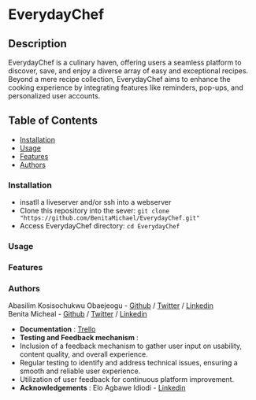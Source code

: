 # EverydayChef

## Description
EverydayChef is a culinary haven, offering users a seamless platform to discover, save, and enjoy a diverse array of easy and exceptional recipes. Beyond a mere recipe collection, EverydayChef aims to enhance the cooking experience by integrating features like reminders, pop-ups, and personalized user accounts.

## Table of Contents
- [Installation](#installation)
- [Usage](#usage)
- [Features](#features)
- [Authors](#authors)

### Installation
* insatll a liveserver and/or ssh into a webserver
* Clone this repository into the sever: `git clone "https://github.com/BenitaMichael/EverydayChef.git"`
* Access EverydayChef directory: `cd EverydayChef`

### Usage

### Features

### Authors
Abasilim Kosisochukwu Obaejeogu - [Github](https://github.com/kabasilim) / [Twitter](https://twitter.com/Abasilim_Odogwu) / [Linkedin](https://www.linkedin.com/in/kosisochukwu-abasilim/)  
Benita Micheal - [Github]() / [Twitter]() / [Linkedin]()


- <b>Documentation</b> : <a href="https://trello.com/b/tGzHKSCw/cook-book">Trello</a>
- <b>Testing and Feedback mechanism</b> :
-   Inclusion of a feedback mechanism to gather user input on usability, content quality, and overall experience.
-   Regular testing to identify and address technical issues, ensuring a smooth and reliable user experience.
-   Utilization of user feedback for continuous platform improvement.
- <b>Acknowledgements</b> : Elo Agbawe Idiodi - [Linkedin](https://www.linkedin.com/in/elo-agbawe-idiodi-77a231156/)
